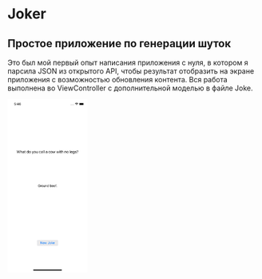 # Joker
## Простое приложение по генерации шуток

Это был мой первый опыт написания приложения с нуля, в котором я парсила JSON из открытого API, чтобы результат отобразить на экране приложения с возможностью обновления контента. 
Вся работа выполнена во ViewController с дополнительной моделью в файле Joke.

<img src="https://github.com/AnnaGola/Joker/blob/main/screenshots/Simulator%20Screen%20Shot%20-%20iPhone%2011%20-%202022-06-16%20at%2017.46.05.png" width="160">

